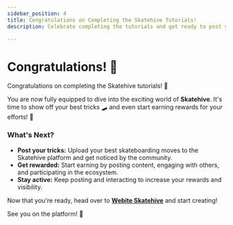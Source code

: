 ```yaml
---
sidebar_position: 4
title: Congratulations on Completing the Skatehive Tutorials!  
description: Celebrate completing the tutorials and get ready to post your tricks, earn rewards, and stay active within the Skatehive community. Start creating and engage with the platform to increase your visibility and rewards!

---
```


# Congratulations! 🎉

Congratulations on completing the Skatehive tutorials! 🎉

You are now fully equipped to dive into the exciting world of **Skatehive**. It's time to show off your best tricks 🛹 and even start earning rewards for your efforts! 🤑

### What's Next?
- **Post your tricks:** Upload your best skateboarding moves to the Skatehive platform and get noticed by the community.
- **Get rewarded:** Start earning by posting content, engaging with others, and participating in the ecosystem.
- **Stay active:** Keep posting and interacting to increase your rewards and visibility.

Now that you're ready, head over to <a href="https://skatehive.app/" class="button-link" target="_blank">**Webite Skatehive**</a> and start creating!

See you on the platform! 👋

